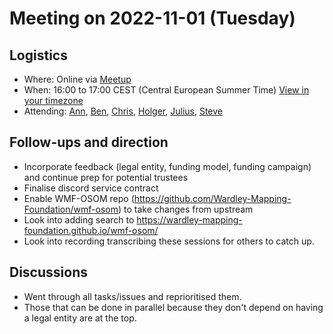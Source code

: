 # Meeting on 2022-11-01 (Tuesday)

## Logistics

- Where: Online via [Meetup](https://www.meetup.com/wardley-mapping-foundation/events/nswbwsydcpbcb/)
- When: 16:00 to 17:00 CEST (Central European Summer Time) [View in your timezone](https://everytimezone.com/?t=6254c100,348)
- Attending: [Ann](https://twitter.com/agvbergin), [Ben](https://twitter.com/BHohner), [Chris](https://twitter.com/wardleymaps), [Holger](https://twitter.com/HolgerGelhausen), [Julius](https://twitter.com/juliusgb2k), [Steve](https://twitter.com/spurkis)

## Follow-ups and direction

- Incorporate feedback (legal entity, funding model, funding campaign) and continue prep for potential trustees
- Finalise discord service contract
- Enable WMF-OSOM repo (https://github.com/Wardley-Mapping-Foundation/wmf-osom) to take changes from upstream
- Look into adding search to https://wardley-mapping-foundation.github.io/wmf-osom/
- Look into recording transcribing these sessions for others to catch up. 

## Discussions

- Went through all tasks/issues and reprioritised them.
- Those that can be done in parallel because they don't depend on having a legal entity are at the top.
